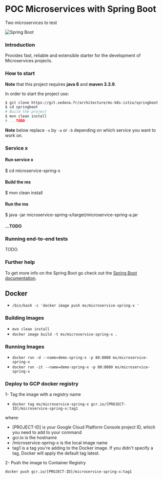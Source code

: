 # POC Microservices with Spring Boot

Two microservices to test

![Spring Boot](https://spring.io/img/homepage/icon-spring-boot.svg)

### Introduction
Provides fast, reliable and extensible starter for the development of Microservices projects.

### How to start
**Note** that this project requires **java 8** and **maven 3.3.9**.

In order to start the project use:
```bash
$ git clone https://git.sedona.fr/architecture/ms-k8s-istio/springboot.git
$ cd springboot
# Build the project
$ mvn clean install
# ...TODO
```

**Note** below replace `-x` by `-a` or `-b` depending on which service you want to work on.

### Service x

#### Run service x
$ cd microservice-spring-x

#### Build the ms
$ mvn clean install

#### Run the ms
$ java -jar microservice-spring-x/target/microservice-spring-a.jar

#### ...TODO

### Running end-to-end tests

TODO.

### Further help

To get more info on the Spring Boot go check out the [Spring Boot documentation](https://docs.spring.io/spring-boot/docs/current/reference/html/).

## Docker

* `/bin/bash -c 'docker image push ms/microservice-spring-x '`

### Building Images

* `mvn clean install`
* `docker image build -t ms/microservice-spring-x .`

### Running Images

* `docker run -d --name=demo-spring-x -p 80:8080 ms/microservice-spring-x`
* `docker run -it --name=demo-spring-x -p 80:8080 ms/microservice-spring-x`

### Deploy to GCP docker registry

1- Tag the image with a registry name

* `docker tag ms/microservice-spring-x gcr.io/[PROJECT-ID]/microservice-spring-x:tag1`

where:

* [PROJECT-ID] is your Google Cloud Platform Console project ID, which you need to add to your command
* gcr.io is the hostname
* /microservice-spring-x is the local image name
* tag1 is a tag you're adding to the Docker image. If you didn't specify a tag, Docker will apply the default tag latest.

2- Push the image to Container Registry

`docker push gcr.io/[PROJECT-ID]/microservice-spring-x:tag1`
